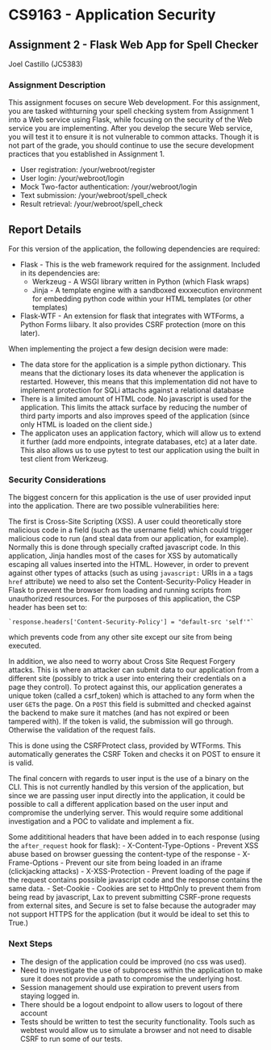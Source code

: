 # CS9163 - Application Security

## Assignment 2 - Flask Web App for Spell Checker

Joel Castillo (JC5383)

### Assignment Description

This assignment focuses on secure Web development. For this assignment, you are tasked withturning your spell checking system from Assignment 1 into a Web service using Flask, while focusing on the security of the Web service you are implementing. After you develop the secure Web service, you will test it to ensure it is not vulnerable to common attacks. Though it is not part of the grade, you should continue to use the secure development practices that you established in Assignment 1.

- User registration: /your/webroot/register
- User login: /your/webroot/login
- Mock Two-factor authentication: /your/webroot/login
- Text submission: /your/webroot/spell_check
- Result retrieval: /your/webroot/spell_check

## Report Details

For this version of the application, the following dependencies are required:

- Flask - This is the web framework required for the assignment. Included in its dependencies are:
  - Werkzeug - A WSGI library written in Python (which Flask wraps) 
  - Jinja - A template engine with a sandboxed exxxecution environment for embedding python code within your HTML templates (or other templates)
- Flask-WTF - An extension for flask that integrates with WTForms, a Python Forms liibary. It also provides CSRF protection (more on this later). 

When implementing the project a few design decision were made:

- The data store for the application is a simple python dictionary. This means that the dictionary loses its data whenever the application is restarted. However, this means that this implementation did not have to implement protection for SQLi attachs against a relational database
- There is a limited amount of HTML code. No javascript is used for the application. This limits the attack surface by reducing the number of third party imports and also improves speed of the application (since only HTML is loaded on the client side.)
- The applicaton uses an application factory, which will allow us to extend it further (add more endpoints, integrate databases, etc) at a later date. This also allows us to use pytest to test our application using the built in test client from Werkzeug.

### Security Considerations

The biggest concern for this application is the use of user provided input into the application. There are two possible vulnerabilities here:

The first is Cross-Site Scripting (XSS). A user could theoretically store malicious code in a field (such as the username field) which could trigger malicious code to run (and steal data from our application, for example). Normally this is done through specially crafted javascript code. In this application, Jinja handles most of the cases for XSS by automatically escaping all values inserted into the HTML. However, in order to prevent against other types of attacks (such as using `javascript:` URIs in a `a` tags `href` attribute) we need to also set the Content-Security-Policy Header in Flask to prevent the browser from loading and running scripts from unauthorized resources. For the purposes of this application, the CSP header has been set to:

    `response.headers['Content-Security-Policy'] = "default-src 'self'"`

which prevents code from any other site except our site from being executed. 

In addition, we also need to worry about Cross Site Request Forgery attacks. This is where an attacker can submit data to our application from a different site (possibly to trick a user into entering their credentials on a page they control). To protect against this, our application generates a unique token (called a csrf_token) which is attached to any form when the user `GET`s the page. On a `POST` this field is submitted and checked against the backend to make sure it matches (and has not expired or been tampered with). If the token is valid, the submission will go through. Otherwise the validation of the request fails.

This is done using the CSRFProtect class, provided by WTForms. This automatically generates the CSRF Token and checks it on POST to ensure it is valid. 

The final concern with regards to user input is the use of a binary on the CLI. This is not currently handled by this version of the application, but since we are passing user input directly into the application, it could be possible to call a different application based on the user input and compromise the underlying server. This would require some additional investigation and a POC to validate and implement a fix.

Some addititional headers that have been added in to each response (using the `after_request` hook for flask):
    - X-Content-Type-Options - Prevent XSS abuse based on browser guessing the content-type of the response
    - X-Frame-Options - Prevent our site from being loaded in an iframe (clickjacking attacks)
    - X-XSS-Protection - Prevent loading of the page if the request contains possible javascript code and the response contains the same data.
    - Set-Cookie - Cookies are set to HttpOnly to prevent them from being read by javascript, Lax to prevent submitting CSRF-prone requests from external sites, and Secure is set to false because the autograder may not support HTTPS for the application (but it would be ideal to set this to True.)

### Next Steps

- The design of the application could be improved (no css was used). 
- Need to investigate the use of subprocess within the application to make sure it does not provide a path to compromise the underlying host. 
- Session management should use expiration to prevent users from staying logged in.
- There should be a logout endpoint to allow users to logout of there account
- Tests should be written to test the security functionality. Tools such as webtest would allow us to simulate a browser and not need to disable CSRF to run some of our tests. 